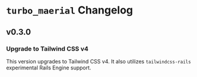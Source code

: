 # `turbo_maerial` Changelog

## v0.3.0

### Upgrade to Tailwind CSS v4

This version upgrades to Tailwind CSS v4. It also utilizes `tailwindcss-rails` experimental Rails Engine support.
